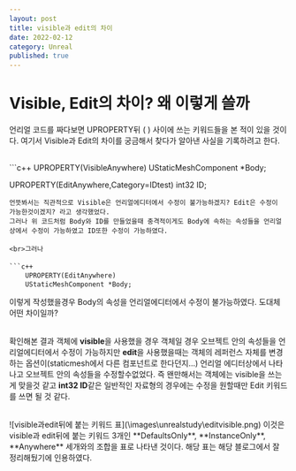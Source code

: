 ```yaml
---
layout: post
title: visible과 edit의 차이
date: 2022-02-12
category: Unreal
published: true
---
```


# Visible, Edit의 차이? 왜 이렇게 쓸까

언리얼 코드를 짜다보면 UPROPERTY뒤 ( ) 사이에 쓰는 키워드들을 본 적이 있을 것이다.
여기서 Visible과 Edit의 차이를 궁금해서 찾다가 알아낸 사실을 기록하려고 한다.  

<br>
```c++
UPROPERTY(VisibleAnywhere) 
UStaticMeshComponent *Body; 

UPROPERTY(EditAnywhere,Category=IDtest)
int32 ID;
```   
언뜻봐서는 직관적으로 Visible은 언리얼에디터에서 수정이 불가능하겠지? Edit은 수정이 가능한것이겠지? 라고 생각했었다.  
그러나 위 코드처럼 Body와 ID를 만들었을때 충격적이게도 Body에 속하는 속성들을 언리얼 상에서 수정이 가능하였고 ID또한 수정이 가능하였다.  

<br>그러나   

```c++
	UPROPERTY(EditAnywhere) 
	UStaticMeshComponent *Body; 
```  
이렇게 작성했을경우 Body의 속성을 언리얼에디터에서 수정이 불가능하였다.  도대체 어떤 차이일까?  

<br>확인해본 결과 객체에 **visible**을 사용했을 경우 객체일 경우 오브젝트 안의 속성들을 언리얼에디터에서 수정이 가능하지만 **edit**을 사용했을때는 객체의 레퍼런스 자체를 변경하는 옵션이(staticmesh에서 다른 컴포넌트로 한다던지...) 언리얼 에디터상에서 나타나고 오브젝트 안의 속성들을 수정할수없었다. 즉 왠만해서는 객체에는 visible을 쓰는게 맞을것 같고 **int32 ID**같은 일반적인 자료형의 경우에는 수정을 원할때만 Edit 키워드를 쓰면 될 것 같다.  

<br>
![visible과edit뒤에 붙는 키워드 표](\images\unrealstudy\editvisible.png)  
이것은 visible과 edit뒤에 붙는 키워드 3개인 **DefaultsOnly**, **InstanceOnly**, **Anywhere** 세개와의 조합을 표로 나타낸 것이다.  
해당 표는 <https://hombody.tistory.com/61> 해당 블로그에서 잘 정리해뒀기에 인용하였다.